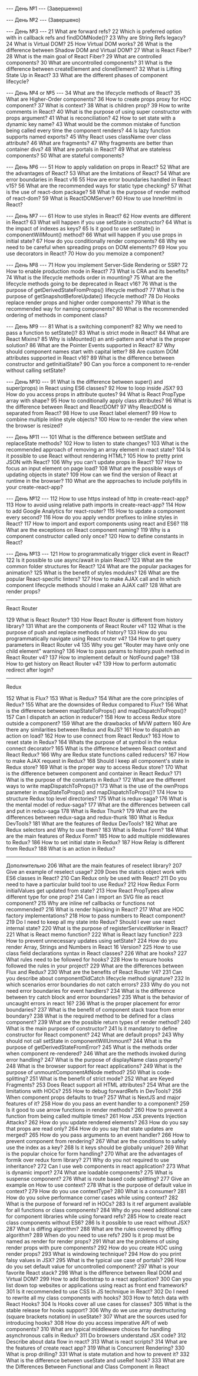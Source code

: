 --- День №1 ---
(Завершенно)

--- День №2 ---
(Завершено)

--- День №3 ---
21	What are forward refs?
22	Which is preferred option with in callback refs and findDOMNode()?
23	Why are String Refs legacy?
24	What is Virtual DOM?
25	How Virtual DOM works?
26	What is the difference between Shadow DOM and Virtual DOM?
27	What is React Fiber?
28	What is the main goal of React Fiber?
29	What are controlled components?
30	What are uncontrolled components?
31	What is the difference between createElement and cloneElement?
32	What is Lifting State Up in React?
33	What are the different phases of component lifecycle?

--- День №4 or №5 ---
34	What are the lifecycle methods of React?
35	What are Higher-Order components?
36	How to create props proxy for HOC component?
37	What is context?
38	What is children prop?
39	How to write comments in React?
40	What is the purpose of using super constructor with props argument?
41	What is reconciliation?
42	How to set state with a dynamic key name?
43	What would be the common mistake of function being called every time the component renders?
44	Is lazy function supports named exports?
45	Why React uses className over class attribute?
46	What are fragments?
47	Why fragments are better than container divs?
48	What are portals in React?
49	What are stateless components?
50	What are stateful components?

--- День №6 ---
51	How to apply validation on props in React?
52	What are the advantages of React?
53	What are the limitations of React?
54	What are error boundaries in React v16
55	How are error boundaries handled in React v15?
56	What are the recommended ways for static type checking?
57	What is the use of react-dom package?
58	What is the purpose of render method of react-dom?
59	What is ReactDOMServer?
60	How to use InnerHtml in React?

--- День №7 ---
61	How to use styles in React?
62	How events are different in React?
63	What will happen if you use setState in constructor?
64	What is the impact of indexes as keys?
65	Is it good to use setState() in componentWillMount() method?
66	What will happen if you use props in initial state?
67	How do you conditionally render components?
68	Why we need to be careful when spreading props on DOM elements??
69	How you use decorators in React?
70	How do you memoize a component?

--- День №8 ---
71	How you implement Server-Side Rendering or SSR?
72	How to enable production mode in React?
73	What is CRA and its benefits?
74	What is the lifecycle methods order in mounting?
75	What are the lifecycle methods going to be deprecated in React v16?
76	What is the purpose of getDerivedStateFromProps() lifecycle method?
77	What is the purpose of getSnapshotBeforeUpdate() lifecycle method?
78	Do Hooks replace render props and higher order components?
79	What is the recommended way for naming components?
80	What is the recommended ordering of methods in component class?

--- День №9 ---
81	What is a switching component?
82	Why we need to pass a function to setState()?
83	What is strict mode in React?
84	What are React Mixins?
85	Why is isMounted() an anti-pattern and what is the proper solution?
86	What are the Pointer Events supported in React?
87	Why should component names start with capital letter?
88	Are custom DOM attributes supported in React v16?
89	What is the difference between constructor and getInitialState?
90	Can you force a component to re-render without calling setState?

--- День №10 ---
91	What is the difference between super() and super(props) in React using ES6 classes?
92	How to loop inside JSX?
93	How do you access props in attribute quotes?
94	What is React PropType array with shape?
95	How to conditionally apply class attributes?
96	What is the difference between React and ReactDOM?
97	Why ReactDOM is separated from React?
98	How to use React label element?
99	How to combine multiple inline style objects?
100	How to re-render the view when the browser is resized?

--- День №11 ---
101	What is the difference between setState and replaceState methods?
102	How to listen to state changes?
103	What is the recommended approach of removing an array element in react state?
104	Is it possible to use React without rendering HTML?
105	How to pretty print JSON with React?
106	Why you can't update props in React?
107	How to focus an input element on page load?
108	What are the possible ways of updating objects in state?
109	How can we find the version of React at runtime in the browser?
110	What are the approaches to include polyfills in your create-react-app?

--- День №12 ---
112	How to use https instead of http in create-react-app?
113	How to avoid using relative path imports in create-react-app?
114	How to add Google Analytics for react-router?
115	How to update a component every second?
116	How do you apply vendor prefixes to inline styles in React?
117	How to import and export components using react and ES6?
118	What are the exceptions on React component naming?
119	Why is a component constructor called only once?
120	How to define constants in React?

--- День №13 ---
121	How to programmatically trigger click event in React?
122	Is it possible to use async/await in plain React?
123	What are the common folder structures for React?
124	What are the popular packages for animation?
125	What is the benefit of styles modules?
126	What are the popular React-specific linters?
127	How to make AJAX call and In which component lifecycle methods should I make an AJAX call?
128	What are render props?


---

React Router

129 What is React Router?
130 How React Router is different from history library?
131 What are the <Router> components of React Router v4?
132 What is the purpose of push and replace methods of history?
133 How do you programmatically navigate using React router v4?
134 How to get query parameters in React Router v4
135 Why you get "Router may have only one child element" warning?
136 How to pass params to history.push method in React Router v4?
137 How to implement default or NotFound page?
138 How to get history on React Router v4?
139 How to perform automatic redirect after login?

---

Redux

152 What is Flux?
153 What is Redux?
154 What are the core principles of Redux?
155 What are the downsides of Redux compared to Flux?
156 What is the difference between mapStateToProps() and mapDispatchToProps()?
157 Can I dispatch an action in reducer?
158 How to access Redux store outside a component?
159 What are the drawbacks of MVW pattern
160 Are there any similarities between Redux and RxJS?
161 How to dispatch an action on load?
162 How to use connect from React Redux?
163 How to reset state in Redux?
164 Whats the purpose of at symbol in the redux connect decorator?
165 What is the difference between React context and React Redux?
166 Why are Redux state functions called reducers?
167 How to make AJAX request in Redux?
168 Should I keep all component's state in Redux store?
169 What is the proper way to access Redux store?
170 What is the difference between component and container in React Redux?
171 What is the purpose of the constants in Redux?
172 What are the different ways to write mapDispatchToProps()?
173 What is the use of the ownProps parameter in mapStateToProps() and mapDispatchToProps()?
174 How to structure Redux top level directories?
175 What is redux-saga?
176 What is the mental model of redux-saga?
177 What are the differences between call and put in redux-saga
178 What is Redux Thunk?
179 What are the differences between redux-saga and redux-thunk
180 What is Redux DevTools?
181 What are the features of Redux DevTools?
182 What are Redux selectors and Why to use them?
183 What is Redux Form?
184 What are the main features of Redux Form?
185 How to add multiple middlewares to Redux?
186 How to set initial state in Redux?
187 How Relay is different from Redux?
188 What is an action in Redux?

---

Дополнительно
206 What are the main features of reselect library?
207 Give an example of reselect usage?
209 Does the statics object work with ES6 classes in React?
210 Can Redux only be used with React?
211 Do you need to have a particular build tool to use Redux?
212 How Redux Form initialValues get updated from state?
213 How React PropTypes allow different type for one prop?
214 Can I import an SVG file as react component?
215 Why are inline ref callbacks or functions not recommended?
216 What is render hijacking in React?
217 What are HOC factory implementations?
218 How to pass numbers to React component?
219 Do I need to keep all my state into Redux? Should I ever use react internal state?
220 What is the purpose of registerServiceWorker in React?
221 What is React memo function?
222 What is React lazy function?
223 How to prevent unnecessary updates using setState?
224 How do you render Array, Strings and Numbers in React 16 Version?
225 How to use class field declarations syntax in React classes?
226 What are hooks?
227 What rules need to be followed for hooks?
228 How to ensure hooks followed the rules in your project?
229 What are the differences between Flux and Redux?
230 What are the benefits of React Router V4?
231 Can you describe about componentDidCatch lifecycle method signature?
232 In which scenarios error boundaries do not catch errors?
233 Why do you not need error boundaries for event handlers?
234 What is the difference between try catch block and error boundaries?
235 What is the behavior of uncaught errors in react 16?
236 What is the proper placement for error boundaries?
237 What is the benefit of component stack trace from error boundary?
238 What is the required method to be defined for a class component?
239 What are the possible return types of render method?
240 What is the main purpose of constructor?
241 Is it mandatory to define constructor for React component?
242 What are default props?
243 Why should not call setState in componentWillUnmount?
244 What is the purpose of getDerivedStateFromError?
245 What is the methods order when component re-rendered?
246 What are the methods invoked during error handling?
247 What is the purpose of displayName class property?
248 What is the browser support for react applications?
249 What is the purpose of unmountComponentAtNode method?
250 What is code-splitting?
251 What is the benefit of strict mode?
252 What are Keyed Fragments?
253 Does React support all HTML attributes?
254 What are the limitations with HOCs?
255 How to debug forwardRefs in DevTools?
256 When component props defaults to true?
257 What is NextJS and major features of it?
258 How do you pass an event handler to a component?
259 Is it good to use arrow functions in render methods?
260 How to prevent a function from being called multiple times?
261 How JSX prevents Injection Attacks?
262 How do you update rendered elements?
263 How do you say that props are read only?
264 How do you say that state updates are merged?
265 How do you pass arguments to an event handler?
266 How to prevent component from rendering?
267 What are the conditions to safely use the index as a key?
268 Is it keys should be globally unique?
269 What is the popular choice for form handling?
270 What are the advantages of formik over redux form library?
271 Why do you not required to use inheritance?
272 Can I use web components in react application?
273 What is dynamic import?
274 What are loadable components?
275 What is suspense component?
276 What is route based code splitting?
277 Give an example on How to use context?
278 What is the purpose of default value in context?
279 How do you use contextType?
280 What is a consumer?
281 How do you solve performance corner cases while using context?
282 What is the purpose of forward ref in HOCs?
283 Is it ref argument available for all functions or class components?
284 Why do you need additional care for component libraries while using forward refs?
285 How to create react class components without ES6?
286 Is it possible to use react without JSX?
287 What is diffing algorithm?
288 What are the rules covered by diffing algorithm?
289 When do you need to use refs?
290 Is it prop must be named as render for render props?
291 What are the problems of using render props with pure components?
292 How do you create HOC using render props?
293 What is windowing technique?
294 How do you print falsy values in JSX?
295 What is the typical use case of portals?
296 How do you set default value for uncontrolled component?
297 What is your favorite React stack?
298 What is the difference between Real DOM and Virtual DOM?
299 How to add Bootstrap to a react application?
300 Can you list down top websites or applications using react as front end framework?
301 Is it recommended to use CSS In JS technique in React?
302 Do I need to rewrite all my class components with hooks?
303 How to fetch data with React Hooks?
304 Is Hooks cover all use cases for classes?
305 What is the stable release for hooks support?
306 Why do we use array destructuring (square brackets notation) in useState?
307 What are the sources used for introducing hooks?
308 How do you access imperative API of web components?
310 What are typical middleware choices for handling asynchronous calls in Redux?
311 Do browsers understand JSX code?
312 Describe about data flow in react?
313 What is react scripts?
314 What are the features of create react app?
319 What is Concurrent Rendering?
330 What is prop drilling?
331 What is state mutation and how to prevent it?
332 What is the difference between useState and useRef hook?
333 What are the Differences Between Functional and Class Component in React

